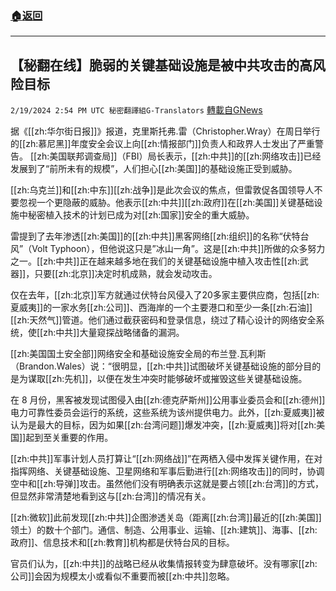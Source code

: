 ###  [:house:返回](README.md)
---


## 【秘翻在线】脆弱的关键基础设施是被中共攻击的高风险目标
`2/19/2024 2:54 PM UTC 秘密翻譯組G-Translators` [轉載自GNews](https://gnews.org/articles/2323153)

据《[[zh:华尔街日报]]》报道，克里斯托弗.雷（Christopher.Wray）在周日举行的[[zh:慕尼黑]]年度安全会议上向[[zh:情报部门]]负责人和政界人士发出了严重警告。 [[zh:美国联邦调查局]]（FBI）局长表示，[[zh:中共]]的[[zh:网络攻击]]已经发展到了“前所未有的规模”，人们担心[[zh:美国]]的基础设施正受到威胁。

[[zh:乌克兰]]和[[zh:中东]][[zh:战争]]是此次会议的焦点，但雷敦促各国领导人不要忽视一个更隐蔽的威胁。他表示[[zh:中共]][[zh:政府]]在[[zh:美国]]关键基础设施中秘密植入技术的计划已成为对[[zh:国家]]安全的重大威胁。

雷提到了去年渗透[[zh:美国]]的[[zh:中共]]黑客网络[[zh:组织]]的名称“伏特台风”（Volt Typhoon），但他说这只是”冰山一角”。这是[[zh:中共]]所做的众多努力之一。[[zh:中共]]正在越来越多地在我们的关键基础设施中植入攻击性[[zh:武器]]，只要[[zh:北京]]决定时机成熟，就会发动攻击。

仅在去年，[[zh:北京]]军方就通过伏特台风侵入了20多家主要供应商，包括[[zh:夏威夷]]的一家水务[[zh:公司]]、西海岸的一个主要港口和至少一条[[zh:石油]][[zh:天然气]]管道。他们通过截获密码和登录信息，绕过了精心设计的网络安全系统，使[[zh:中共]]大量窥探战略储备的漏洞。

[[zh:美国国土安全部]]网络安全和基础设施安全局的布兰登.瓦利斯（Brandon.Wales）说：“很明显，[[zh:中共]]试图破坏关键基础设施的部分目的是为谋取[[zh:先机]]，以便在发生冲突时能够破坏或摧毁这些关键基础设施。

在 8 月份，黑客被发现试图侵入由[[zh:德克萨斯州]]公用事业委员会和[[zh:德州]]电力可靠性委员会运行的系统，这些系统为该州提供电力。此外，[[zh:夏威夷]]被认为是最大的目标，因为如果[[zh:台湾问题]]爆发冲突，[[zh:夏威夷]]将对[[zh:美国]]起到至关重要的作用。

[[zh:中共]]军事计划人员打算让“[[zh:网络战]]”在两栖入侵中发挥关键作用，在对指挥网络、关键基础设施、卫星网络和军事后勤进行[[zh:网络攻击]]的同时，协调空中和[[zh:导弹]]攻击。虽然他们没有明确表示这就是要占领[[zh:台湾]]的方式，但显然非常清楚地看到这与[[zh:台湾]]的情况有关。

[[zh:微软]]此前发现[[zh:中共]]企图渗透关岛（距离[[zh:台湾]]最近的[[zh:美国]]领土）的数十个部门。通信、制造、公用事业、运输、[[zh:建筑]]、海事、[[zh:政府]]、信息技术和[[zh:教育]]机构都是伏特台风的目标。

官员们认为，[[zh:中共]]的战略已经从收集情报转变为肆意破坏。没有哪家[[zh:公司]]会因为规模太小或看似不重要而被[[zh:中共]]忽略。
